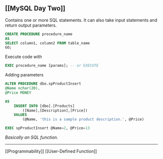 [[MySQL Day Two]]
---

Contains one or more SQL statements. It can also take input statements and return output parameters.
```sql
CREATE PROCEDURE procedure_name
AS
SELECT column1, column2 FROM table_name
GO;
```

Execute code with
```sql
EXEC procedure_name [params]; -- or EXECUTE
```

Adding parameters
```sql
ALTER PROCEDURE dbo.spProductInsert
@Name nchar(20),
@Price MONEY

AS
	INSERT INTO [dbo].[Products]
		([Name],[Description],[Price])
	VALUES
		(@Name, 'this is a sample product description.', @Price)

EXEC spProductInsert @Name=2, @Price=13
```
*Basically an SQL function*.

---
[[Programmability]]
[[User-Defined Function]]